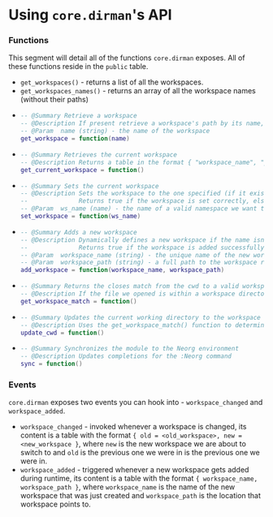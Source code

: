 # Using `core.dirman`'s API

### Functions
This segment will detail all of the functions `core.dirman` exposes. All of these functions reside in the `public` table.

- `get_workspaces()` - returns a list of all the workspaces.
- `get_workspaces_names()` - returns an array of all the workspace names (without their paths)
- ```lua
  -- @Summary Retrieve a workspace
  -- @Description If present retrieve a workspace's path by its name, else returns nil
  -- @Param  name (string) - the name of the workspace
  get_workspace = function(name)
  ```
- ```lua
  -- @Summary Retrieves the current workspace
  -- @Description Returns a table in the format { "workspace_name", "path" }
  get_current_workspace = function()
  ```
- ```lua
  -- @Summary Sets the current workspace
  -- @Description Sets the workspace to the one specified (if it exists) and broadcasts the workspace_changed event
  --              Returns true if the workspace is set correctly, else returns false
  -- @Param  ws_name (name) - the name of a valid namespace we want to switch to
  set_workspace = function(ws_name)
  ```
- ```lua
  -- @Summary Adds a new workspace
  -- @Description Dynamically defines a new workspace if the name isn't already occupied and broadcasts the workspace_added event
  --              Returns true if the workspace is added successfully, else returns false
  -- @Param  workspace_name (string) - the unique name of the new workspace
  -- @Param  workspace_path (string) - a full path to the workspace root
  add_workspace = function(workspace_name, workspace_path)
  ```
- ```lua
  -- @Summary Returns the closes match from the cwd to a valid workspace
  -- @Description If the file we opened is within a workspace directory, returns the name of the workspace, else returns nil
  get_workspace_match = function()
  ```
- ```lua
  -- @Summary Updates the current working directory to the workspace root
  -- @Description Uses the get_workspace_match() function to determine the root of the workspace, then changes into that directory
  update_cwd = function()
  ```
- ```lua
  -- @Summary Synchronizes the module to the Neorg environment
  -- @Description Updates completions for the :Neorg command
  sync = function()
  ```

### Events
`core.dirman` exposes two events you can hook into - `workspace_changed` and `workspace_added`.
- `workspace_changed` - invoked whenever a workspace is changed, its content is a table with the format `{ old = <old_workspace>, new = <new_workspace }`,
  where `new` is the new workspace we are about to switch to and `old` is the previous one we were in is the previous one we were in.
- `workspace_added` - triggered whenever a new workspace gets added during runtime, its content is a table with the format `{ workspace_name, workspace_path }`,
  where `workspace_name` is the name of the new workspace that was just created and `workspace_path` is the location that workspace points to.
